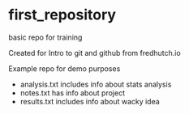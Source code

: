 # first_repository
 basic repo for training

Created for Intro to git and github from fredhutch.io

Example repo for demo purposes

- analysis.txt includes info about stats analysis
- notes.txt has info about project
- results.txt includes info about wacky idea
